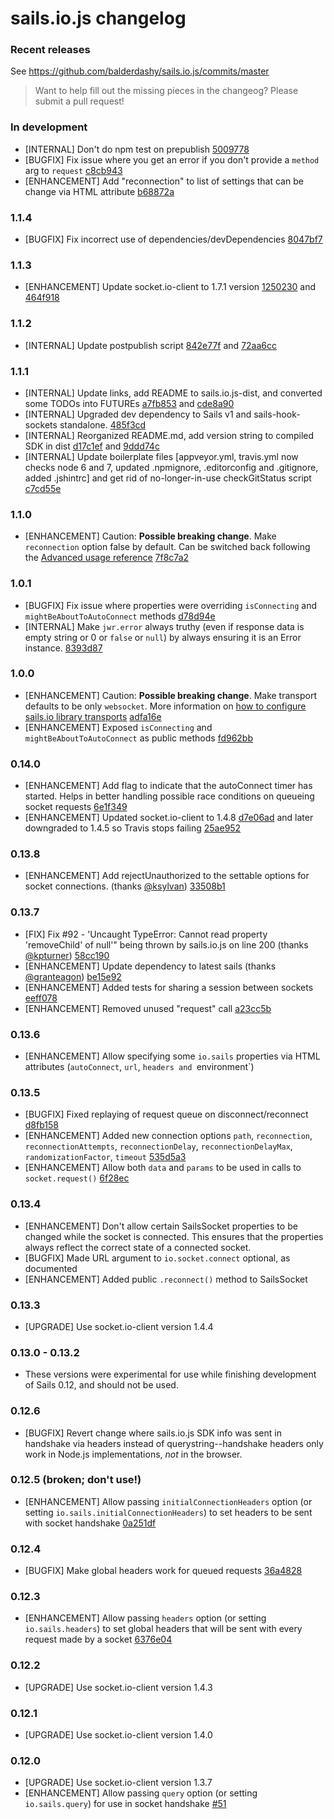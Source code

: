 # sails.io.js changelog

### Recent releases

See https://github.com/balderdashy/sails.io.js/commits/master

> Want to help fill out the missing pieces in the changeog?  Please submit a pull request!

### In development

* [INTERNAL] Don't do npm test on prepublish [5009778](https://github.com/balderdashy/sails.io.js/commit/50097787b427b35c9d58f61fed3d173bdeca4b12)
* [BUGFIX] Fix issue where you get an error if you don't provide a `method` arg to `request` [c8cb943](https://github.com/balderdashy/sails.io.js/commit/c8cb943d1ab420ba267383b150da747e2378b76e)
* [ENHANCEMENT] Add "reconnection" to list of settings that can be change via HTML attribute [b68872a](https://github.com/balderdashy/sails.io.js/commit/b68872ac118cbb990f100f54b033f485f819c1ee)

### 1.1.4

* [BUGFIX] Fix incorrect use of dependencies/devDependencies [8047bf7](https://github.com/balderdashy/sails.io.js/commit/8047bf71cf746d841e5834aa85c84306d13b9a53)

### 1.1.3

* [ENHANCEMENT] Update socket.io-client to 1.7.1 version [1250230](https://github.com/balderdashy/sails.io.js/commit/1250230500971351cdb40e4fe65cdab9d6d492c6) and [464f918](https://github.com/balderdashy/sails.io.js/commit/464f9189cc9cc466d8b143aa38ddeb73addb9713)

### 1.1.2

* [INTERNAL] Update postpublish script [842e77f](https://github.com/balderdashy/sails.io.js/commit/842e77feb13bfb5d5ebbc5e09c2dde43c0656747) and [72aa6cc](https://github.com/balderdashy/sails.io.js/commit/72aa6cc25c8812b5022f0987f20c9bc8ea7b74d7)

### 1.1.1

* [INTERNAL] Update links, add README to sails.io.js-dist, and converted some TODOs into FUTUREs [a7fb853](https://github.com/balderdashy/sails.io.js/commit/a7fb853d786cbb728f382c94a6a65667c59f06d0) and [cde8a90](https://github.com/balderdashy/sails.io.js/commit/cde8a9092d7d13109ce9e864f6d046ffa4e2632b)
* [INTERNAL] Upgraded dev dependency to Sails v1 and sails-hook-sockets standalone. [485f3cd](https://github.com/balderdashy/sails.io.js/commit/485f3cdec4df8300921c221b7e697f6fdfdc5689)
* [INTERNAL] Reorganized README.md, add version string to compiled SDK in dist [d17c1ef](https://github.com/balderdashy/sails.io.js/commit/d17c1effe381a8c44edbfbcc4b8536b34135e51d) and [9ddd74c](https://github.com/balderdashy/sails.io.js/commit/9ddd74cfcf2a78c21613a966ca35e5f5189b360a)
* [INTERNAL] Update boilerplate files [appveyor.yml, travis.yml now checks node 6 and 7, updated .npmignore, .editorconfig and .gitignore, added .jshintrc] and get rid of no-longer-in-use checkGitStatus script [c7cd55e](https://github.com/balderdashy/sails.io.js/commit/c7cd55eee6b92ad310c9e1916a1007f97b663e3e)

### 1.1.0

* [ENHANCEMENT] Caution: **Possible breaking change**. Make `reconnection` option false by default. Can be switched back following the [Advanced usage reference](https://github.com/balderdashy/sails.io.js#advanced-usage) [7f8c7a2](https://github.com/balderdashy/sails.io.js/commit/7f8c7a2d6d7430725bca5383f4b80570e038ab81)

### 1.0.1

* [BUGFIX] Fix issue where properties were overriding `isConnecting` and `mightBeAboutToAutoConnect` methods [d78d94e](https://github.com/balderdashy/sails.io.js/commit/d78d94e6488778221d73f56823b1b2f3d64eb0ce)
* [INTERNAL] Make `jwr.error` always truthy (even if response data is empty string or 0 or `false` or `null`) by always ensuring it is an Error instance. [8393d87](https://github.com/balderdashy/sails.io.js/commit/8393d876cdca665886c863dbf664d0199f247846)

### 1.0.0

* [ENHANCEMENT] Caution: **Possible breaking change**. Make transport defaults to be only `websocket`. More information on [how to configure sails.io library transports](https://github.com/balderdashy/sails.io.js#change-the-transports-used-to-connect-to-the-server) [adfa16e](https://github.com/balderdashy/sails.io.js/commit/adfa16e54ce0c41315bb34ee9563c6a1799bac09)
* [ENHANCEMENT] Exposed `isConnecting` and `mightBeAboutToAutoConnect` as public methods [fd962bb](https://github.com/balderdashy/sails.io.js/commit/fd962bb4071a7f20903e5d07779bb7585df8b169)

### 0.14.0

* [ENHANCEMENT] Add flag to indicate that the autoConnect timer has started. Helps in better handling possible race conditions on queueing socket requests [6e1f349](https://github.com/balderdashy/sails.io.js/commit/6e1f349f807406ab6900ba537133a615a97439f7)
* [ENHANCEMENT] Updated socket.io-client to 1.4.8 [d7e06ad](https://github.com/balderdashy/sails.io.js/commit/d7e06ad5929bf23168dfb28a0019b8a53875239a) and later downgraded to 1.4.5 so Travis stops failing [25ae952](https://github.com/balderdashy/sails.io.js/commit/25ae952a5c0a7fdc6b1ebfd1dffe8c79e954713f)


### 0.13.8

* [ENHANCEMENT] Add rejectUnauthorized to the settable options for socket connections. (thanks [@ksylvan](https://github.com/ksylvan)) [33508b1](https://github.com/balderdashy/sails.io.js/commit/33508b1b230d76609694591656bef893eb44657a)

### 0.13.7

* [FIX] Fix #92 - 'Uncaught TypeError: Cannot read property 'removeChild' of null'" being thrown by sails.io.js on line 200  (thanks [@kpturner](https://github.com/kpturner)) [58cc190](https://github.com/balderdashy/sails.io.js/commit/58cc190d3fc4c33ee5847d70c8a8f0cbb7c0d946)
* [ENHANCEMENT] Update dependency to latest sails (thanks [@granteagon](https://github.com/granteagon)) [be15e92](https://github.com/balderdashy/sails.io.js/commit/be15e929d875c692625420fe397a39664a9afbcc)
* [ENHANCEMENT] Added tests for sharing a session between sockets [eeff078](https://github.com/balderdashy/sails.io.js/commit/eeff0783d3044647bcac8bc7af50006b95fb2a66)
* [ENHANCEMENT] Removed unused "request" call [a23cc5b](https://github.com/balderdashy/sails.io.js/commit/a23cc5bc0384c8c15b16b9197d763e1ea7a2ea0d)

### 0.13.6

* [ENHANCEMENT] Allow specifying some `io.sails` properties via HTML attributes (`autoConnect`, `url`, `headers and `environment`)

### 0.13.5

* [BUGFIX] Fixed replaying of request queue on disconnect/reconnect [d8fb158](https://github.com/balderdashy/sails.io.js/commit/d8fb1585e7671922b499b5fac4a706edc5f810fa)
* [ENHANCEMENT] Added new connection options `path`, `reconnection`, `reconnectionAttempts`, `reconnectionDelay`, `reconnectionDelayMax`, `randomizationFactor`, `timeout` [535d5a3](https://github.com/balderdashy/sails.io.js/commit/535d5a36e4034489500c5f8bc6306ade868c38b6)
* [ENHANCEMENT] Allow both `data` and `params` to be used in calls to `socket.request()` [6f28ec](https://github.com/balderdashy/sails.io.js/commit/6f28ec9a456b5826f8580a2f398c2b7dc08aa5f2)

### 0.13.4

* [ENHANCEMENT] Don't allow certain SailsSocket properties to be changed while the socket is connected.  This ensures that the properties always reflect the correct state of a connected socket.
* [BUGFIX] Made URL argument to `io.socket.connect` optional, as documented
* [ENHANCEMENT] Added public `.reconnect()` method to SailsSocket

### 0.13.3

* [UPGRADE] Use socket.io-client version 1.4.4

### 0.13.0 - 0.13.2

* These versions were experimental for use while finishing development of Sails 0.12, and should not be used.

### 0.12.6

* [BUGFIX] Revert change where sails.io.js SDK info was sent in handshake via headers instead of querystring--handshake headers only work in Node.js implementations, _not_ in the browser.

### 0.12.5 (broken; don't use!)

* [ENHANCEMENT] Allow passing `initialConnectionHeaders` option (or setting `io.sails.initialConnectionHeaders`) to set headers to be sent with socket handshake [0a251df](https://github.com/balderdashy/sails.io.js/commit/0a251df66b7fa8bc4d89b25b38ce0c1ac28d62ff)

### 0.12.4

* [BUGFIX] Make global headers work for queued requests [36a4828](https://github.com/balderdashy/sails.io.js/commit/36a4828ce7117f7efcd21640587f7ca34f61d492)

### 0.12.3

* [ENHANCEMENT] Allow passing `headers` option (or setting `io.sails.headers`) to set global headers that will be sent with every request made by a socket [6376e04](https://github.com/balderdashy/sails.io.js/commit/6376e049bc987d2b6dabf591aae86af5edc2e624)

### 0.12.2

* [UPGRADE] Use socket.io-client version 1.4.3

### 0.12.1

* [UPGRADE] Use socket.io-client version 1.4.0

### 0.12.0

* [UPGRADE] Use socket.io-client version 1.3.7
* [ENHANCEMENT] Allow passing `query` option (or setting `io.sails.query`) for use in socket handshake [#51](https://github.com/balderdashy/sails.io.js/pull/51)
